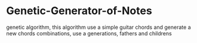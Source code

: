 # Genetic-Generator-of-Notes
genetic algorithm, this algorithm use a simple guitar chords and generate a new chords combinations, use a generations, fathers and childrens
